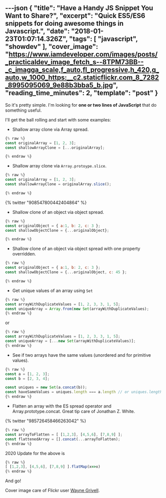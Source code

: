 ---json
{
  "title": "Have a Handy JS Snippet You Want to Share?",
  "excerpt": "Quick ES5/ES6 snippets for doing awesome things in Javascript.",
  "date": "2018-01-23T01:07:14.326Z",
  "tags": [
    "javascript",
    "showdev"
  ],
  "cover_image": "https://www.iamdeveloper.com/images/posts/_practicaldev_image_fetch_s--8TPM73BB--_c_imagga_scale,f_auto,fl_progressive,h_420,q_auto,w_1000_https:__c2.staticflickr.com_8_7282_8995095069_9e88b3bba5_b.jpg",
  "reading_time_minutes": 2,
  "template": "post"
}
---

So it's pretty simple. I'm looking for **one or two lines of JavaScript** that do something useful.

I'll get the ball rolling and start with some examples:

* Shallow array clone via Array spread.
```javascript
{% raw %}
const originalArray = [1, 2, 3];
const shallowArrayClone = [...originalArray];

{% endraw %}
```

* Shallow array clone via `Array.protoype.slice`.

```javascript
{% raw %}
const originalArray = [1, 2, 3];
const shallowArrayClone = originalArray.slice();

{% endraw %}
```

{% twitter "908547800442404864" %}

* Shallow clone of an object via object spread.
```javascript
{% raw %}
const originalObject = { a:1, b: 2, c: 3 };
const shallowObjectClone = {...originalObject};

{% endraw %}
```

* Shallow clone of an object via object spread with one property overridden.
```javascript
{% raw %}
const originalObject = { a:1, b: 2, c: 3 };
const shallowObjectClone = {...originalObject, c: 45 };

{% endraw %}
```

* Get unique values of an array using `Set`
```javascript
{% raw %}
const arrayWithDuplicateValues = [1, 2, 3, 3, 1, 5];
const uniqueArray = Array.from(new Set(arrayWithDuplicateValues);
{% endraw %}
```

or

```javascript
{% raw %}
const arrayWithDuplicateValues = [1, 2, 3, 3, 1, 5];
const uniqueArray = [...new Set(arrayWithDuplicateValues)];
{% endraw %}
```

* See if two arrays have the same values (unordered and for primitive values).

```javascript
{% raw %}
const a = [1, 2, 3];
const b = [2, 3, 4];

const uniques = new Set(a.concat(b));
const haveSameValues = uniques.length === a.length // or uniques.length === b.length;
{% endraw %}
```

* Flatten an array with the ES spread operator and Array.prototype.concat. Great tip care of Jonathan Z. White.

{% twitter "985726458466263042" %} 

```javascript
{% raw %}
const arrayToFlatten = [ [1,2,3], [4,5,6], [7,8,9] ];
const flattenedArray = [].concat(...arrayToFlatten);
{% endraw %}
```

2020 Update for the above is

```javascript
{% raw %}
[ [1,2,3], [4,5,6], [7,8,9] ].flatMap(x=>x)
{% endraw %}
```

And go!

Cover image care of Flickr user [Wayne Grivell](https://www.flickr.com/photos/56462773@N07/8995095069/in/photolist-eGSdo2-eVj8Xm-F7SDKj-gyziYJ-5GmieA-aQjZ5Z-qB3MDY-gG1f-4CPscx-bdrdAv-Mcpb8-Ds5Ck5-UPFRjE-cooZaE-7JL9Ce-6hB26p-5JFmTS-aDC2mi-4RCrCE-8qaRq-adbMyX-8pCVMh-bnJfyw-sXQZ7-fnCVbL-4RCroh-dVzSH6-fckNay-pA6MdP-6VHf97-662aRZ-aiJwYD-9Liq36-pfXnJ2-81t4TV-fnoErz-76pUCy-aDFSfu-8GBKvz-dBM5-e4tTWW-9kHH6Q-r6hZzK-95uyfv-rdHr-qBJTsu-fc3tgQ-cwgbMh-7ZQGwo-UA7SdP).

